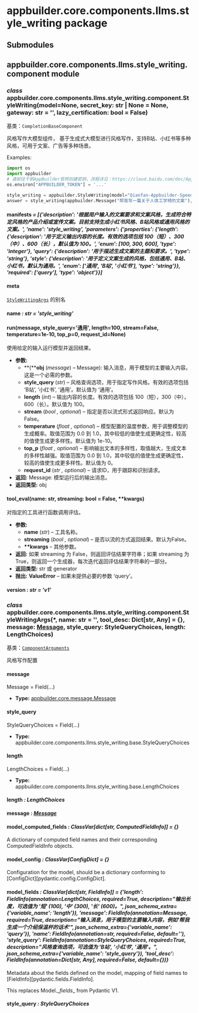 # appbuilder.core.components.llms.style_writing package

## Submodules

## appbuilder.core.components.llms.style_writing.component module

### *class* appbuilder.core.components.llms.style_writing.component.StyleWriting(model=None, secret_key: str | None = None, gateway: str = '', lazy_certification: bool = False)

基类：`CompletionBaseComponent`

风格写作大模型组件， 基于生成式大模型进行风格写作，支持B站、小红书等多种风格，可用于文案、广告等多种场景。

Examples:

```python
import os
import appbuilder
# 请前往千帆AppBuilder官网创建密钥，流程详见：https://cloud.baidu.com/doc/AppBuilder/s/Olq6grrt6#1%E3%80%81%E5%88%9B%E5%BB%BA%E5%AF%86%E9%92%A5
os.environ["APPBUILDER_TOKEN"] = '...'

style_writing = appbuilder.StyleWriting(model="Qianfan-Appbuilder-Speed-8k")
answer = style_writing(appbuilder.Message("帮我写一篇关于人体工学椅的文案"), style_query="小红书", length=100)
```

#### manifests *= [{'description': '根据用户输入的文案要求和文案风格，生成符合特定风格的产品介绍或宣传文案。目前支持生成小红书风格、B站风格或通用风格的文案。', 'name': 'style_writing', 'parameters': {'properties': {'length': {'description': '用于定义输出内容的长度。有效的选项包括 100（短）、300（中）、600（长），默认值为 100。', 'enum': [100, 300, 600], 'type': 'integer'}, 'query': {'description': '用于描述生成文案的主题和要求。', 'type': 'string'}, 'style': {'description': '用于定义文案生成的风格，包括通用、B站、小红书，默认为通用。', 'enum': ['通用', 'B站', '小红书'], 'type': 'string'}}, 'required': ['query'], 'type': 'object'}}]*

#### meta

[`StyleWritingArgs`](#appbuilder.core.components.llms.style_writing.component.StyleWritingArgs) 的别名

#### name *: str* *= 'style_writing'*

#### run(message, style_query='通用', length=100, stream=False, temperature=1e-10, top_p=0, request_id=None)

使用给定的输入运行模型并返回结果。

* **参数:**
  * **(****obj** (*message*) – Message): 输入消息，用于模型的主要输入内容。这是一个必需的参数。
  * **style_query** (*str*) – 风格查询选项，用于指定写作风格。有效的选项包括 ‘B站’, ‘小红书’, ‘通用’。默认值为 ‘通用’。
  * **length** (*int*) – 输出内容的长度。有效的选项包括 100（短），300（中），600（长）。默认值为 100。
  * **stream** (*bool* *,* *optional*) – 指定是否以流式形式返回响应。默认为 False。
  * **temperature** (*float* *,* *optional*) – 模型配置的温度参数，用于调整模型的生成概率。取值范围为 0.0 到 1.0，其中较低的值使生成更确定性，较高的值使生成更多样性。默认值为 1e-10。
  * **top_p** (*float* *,* *optional*) – 影响输出文本的多样性，取值越大，生成文本的多样性越强。取值范围为 0.0 到 1.0，其中较低的值使生成更确定性，较高的值使生成更多样性。默认值为 0。
  * **request_id** (*str* *,* *optional*) – 请求ID，用于跟踪和识别请求。
* **返回:**
  Message: 模型运行后的输出消息。
* **返回类型:**
  obj

#### tool_eval(name: str, streaming: bool = False, \*\*kwargs)

对指定的工具进行函数调用评估。

* **参数:**
  * **name** (*str*) – 工具名称。
  * **streaming** (*bool* *,* *optional*) – 是否以流的方式返回结果。默认为False。
  * **\*\*kwargs** – 其他参数。
* **返回:**
  如果 streaming 为 False，则返回评估结果字符串；如果 streaming 为 True，则返回一个生成器，每次迭代返回评估结果字符串的一部分。
* **返回类型:**
  str 或 generator
* **抛出:**
  **ValueError** – 如果未提供必要的参数 ‘query’。

#### version *: str* *= 'v1'*

### *class* appbuilder.core.components.llms.style_writing.component.StyleWritingArgs(\*, name: str = '', tool_desc: Dict[str, Any] = {}, message: [Message](appbuilder.core.md#appbuilder.core.message.Message), style_query: StyleQueryChoices, length: LengthChoices)

基类：[`ComponentArguments`](appbuilder.core.md#appbuilder.core.component.ComponentArguments)

风格写作配置

#### message

Message = Field(…)

* **Type:**
  [appbuilder.core.message.Message](appbuilder.core.md#appbuilder.core.message.Message)

#### style_query

StyleQueryChoices = Field(…)

* **Type:**
  appbuilder.core.components.llms.style_writing.base.StyleQueryChoices

#### length

LengthChoices = Field(…)

* **Type:**
  appbuilder.core.components.llms.style_writing.base.LengthChoices

#### length *: LengthChoices*

#### message *: [Message](appbuilder.core.md#appbuilder.core.message.Message)*

#### model_computed_fields *: ClassVar[dict[str, ComputedFieldInfo]]* *= {}*

A dictionary of computed field names and their corresponding ComputedFieldInfo objects.

#### model_config *: ClassVar[ConfigDict]* *= {}*

Configuration for the model, should be a dictionary conforming to [ConfigDict][pydantic.config.ConfigDict].

#### model_fields *: ClassVar[dict[str, FieldInfo]]* *= {'length': FieldInfo(annotation=LengthChoices, required=True, description="输出长度，可选值为 '短' (100), '中' (300), '长' (600)。", json_schema_extra={'variable_name': 'length'}), 'message': FieldInfo(annotation=Message, required=True, description="输入消息，用于模型的主要输入内容，例如'帮我生成一个介绍保温杯的话术'", json_schema_extra={'variable_name': 'query'}), 'name': FieldInfo(annotation=str, required=False, default=''), 'style_query': FieldInfo(annotation=StyleQueryChoices, required=True, description="风格查询选项，可选值为 'B站', '小红书', '通用'。", json_schema_extra={'variable_name': 'style_query'}), 'tool_desc': FieldInfo(annotation=Dict[str, Any], required=False, default={})}*

Metadata about the fields defined on the model,
mapping of field names to [FieldInfo][pydantic.fields.FieldInfo].

This replaces Model._\_fields_\_ from Pydantic V1.

#### style_query *: StyleQueryChoices*
